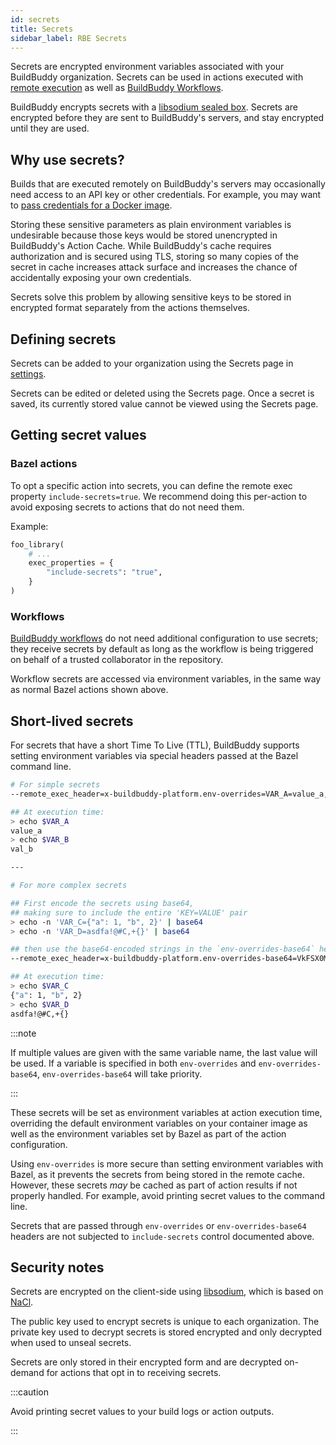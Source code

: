 ```yaml
---
id: secrets
title: Secrets
sidebar_label: RBE Secrets
---
```


Secrets are encrypted environment variables associated with your
BuildBuddy organization. Secrets can be used in actions executed with
[remote execution](remote-build-execution) as well as [BuildBuddy
Workflows](workflows-introduction).

BuildBuddy encrypts secrets with a
[libsodium sealed box](https://libsodium.gitbook.io/doc/public-key_cryptography/sealed_boxes).
Secrets are encrypted before they are sent to BuildBuddy's
servers, and stay encrypted until they are used.

## Why use secrets?

Builds that are executed remotely on BuildBuddy's servers may occasionally
need access to an API key or other credentials. For example, you may want
to [pass credentials for a Docker image](rbe-platforms#passing-credentials-for-docker-images).

Storing these sensitive parameters as plain environment variables is
undesirable because those keys would be stored unencrypted in BuildBuddy's
Action Cache. While BuildBuddy's cache requires authorization and is secured
using TLS, storing so many copies of the secret in cache increases attack
surface and increases the chance of accidentally exposing your own
credentials.

Secrets solve this problem by allowing sensitive keys to be stored in
encrypted format separately from the actions themselves.

## Defining secrets

Secrets can be added to your organization using the Secrets page in
[settings](https://app.buildbuddy.io/settings/org/secrets).

Secrets can be edited or deleted using the Secrets page. Once a secret
is saved, its currently stored value cannot be viewed using the Secrets
page.

## Getting secret values

### Bazel actions

To opt a specific action into secrets, you can define the remote exec
property `include-secrets=true`. We recommend doing this per-action to
avoid exposing secrets to actions that do not need them.

Example:

```python
foo_library(
    # ...
    exec_properties = {
        "include-secrets": "true",
    }
)
```

### Workflows

[BuildBuddy workflows](workflows-introduction) do not need additional
configuration to use secrets; they receive secrets by default as long as
the workflow is being triggered on behalf of a trusted collaborator in the
repository.

Workflow secrets are accessed via environment variables, in the same way
as normal Bazel actions shown above.

## Short-lived secrets

For secrets that have a short Time To Live (TTL), BuildBuddy supports setting
environment variables via special headers passed at the Bazel command line.


```bash
# For simple secrets
--remote_exec_header=x-buildbuddy-platform.env-overrides=VAR_A=value_a,VAR_B=val_b

## At execution time:
> echo $VAR_A
value_a
> echo $VAR_B
val_b

---

# For more complex secrets

## First encode the secrets using base64,
## making sure to include the entire 'KEY=VALUE' pair
> echo -n 'VAR_C={"a": 1, "b", 2}' | base64
> echo -n 'VAR_D=asdfa!@#C,+{}' | base64

## then use the base64-encoded strings in the `env-overrides-base64` header, comma separated.
--remote_exec_header=x-buildbuddy-platform.env-overrides-base64=VkFSX0M9eyJhIjogMSwgImIiLCAyfQ==,VkFSX0Q9YXNkZmEhQCNDLCt7fQ==

## At execution time:
> echo $VAR_C
{"a": 1, "b", 2}
> echo $VAR_D
asdfa!@#C,+{}
```

:::note

If multiple values are given with the same variable name, the last value will be used.
If a variable is specified in both `env-overrides` and `env-overrides-base64`,
`env-overrides-base64` will take priority.

:::

These secrets will be set as environment variables at action execution time,
overriding the default environment variables on your container image as well as
the environment variables set by Bazel as part of the action configuration.

Using `env-overrides` is more secure than setting environment variables with Bazel,
as it prevents the secrets from being stored in the remote cache. However,
these secrets *may* be cached as part of action results if not properly handled.
For example, avoid printing secret values to the command line.

Secrets that are passed through `env-overrides` or `env-overrides-base64` headers
are not subjected to `include-secrets` control documented above.

## Security notes

Secrets are encrypted on the client-side using
[libsodium](https://doc.libsodium.org/), which is based on
[NaCl](http://nacl.cr.yp.to/).

The public key used to encrypt secrets is unique to each organization. The
private key used to decrypt secrets is stored encrypted and only decrypted
when used to unseal secrets.

Secrets are only stored in their encrypted form and are decrypted
on-demand for actions that opt in to receiving secrets.

:::caution

Avoid printing secret values to your build logs or action outputs.

:::
